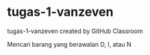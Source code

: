 # tugas-1-vanzeven
tugas-1-vanzeven created by GitHub Classroom

Mencari barang yang berawalan D, I, atau N
